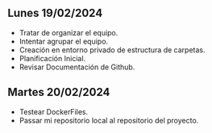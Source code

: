 ## Lunes 19/02/2024

- Tratar de organizar el equipo.
- Intentar agrupar el equipo.
- Creación en entorno privado de estructura de carpetas.
- Planificación Inicial.
- Revisar Documentación de Github.

## Martes 20/02/2024

- Testear DockerFiles.
- Passar mi repositorio local al repositorio del proyecto.